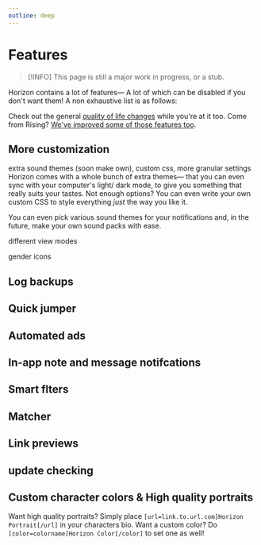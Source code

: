 ```yaml
---
outline: deep
---
```


# Features

> [!INFO]
> This page is still a major work in progress, or a stub.

Horizon contains a lot of features— A lot of which can be disabled if you don't want them! A non exhaustive list is as follows:

Check out the general [quality of life changes](quality-of-life) while you're at it too. Come from Rising? [We've improved some of those features too](rising).

## More customization

extra sound themes (soon make own), custom css, more granular settings
Horizon comes with a whole bunch of extra themes— that you can even sync with your computer's light/ dark mode, to give you something that really suits your tastes. Not enough options? You can even write your own custom CSS to style everything _just_ the way you like it.

You can even pick various sound themes for your notifications and, in the future, make your own sound packs with ease.

different view modes

gender icons

## Log backups

## Quick jumper

## Automated ads

## In-app note and message notifcations

## Smart flters

## Matcher

## Link previews

## update checking

## Custom character colors & High quality portraits

Want high quality portraits? Simply place `[url=link.to.url.com]Horizon Portrait[/url]` in your characters bio. Want a custom color? Do `[color=colorname]Horizon Color[/color]` to set one as well!
